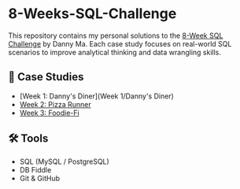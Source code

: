 # 8-Weeks-SQL-Challenge
This repository contains my personal solutions to the [8-Week SQL Challenge](https://8weeksqlchallenge.com/) by Danny Ma. Each case study focuses on real-world SQL scenarios to improve analytical thinking and data wrangling skills.

## 📁 Case Studies

- [Week 1: Danny's Diner](Week  1/Danny's Diner)
- [Week 2: Pizza Runner](./week2-pizza-runner/)
- [Week 3: Foodie-Fi](./week3-foodie-fi/)

## 🛠️ Tools

- SQL (MySQL / PostgreSQL)
- DB Fiddle
- Git & GitHub
